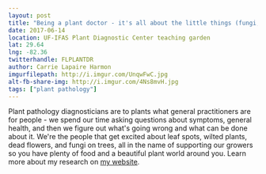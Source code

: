 ```yaml
---
layout: post
title: "Being a plant doctor - it's all about the little things (fungi, bacteria, viruses...)"
date: 2017-06-14
location: UF-IFAS Plant Diagnostic Center teaching garden
lat: 29.64
lng: -82.36
twitterhandle: FLPLANTDR
author: Carrie Lapaire Harmon
imgurfilepath: http://i.imgur.com/UnqwFwC.jpg
alt-fb-share-img: http://i.imgur.com/4Ns8mvH.jpg
tags: ["plant pathology"]
---
```

	
	
Plant pathology diagnosticians are to plants what general practitioners are for people - we spend our time asking questions about symptoms, general health, and then we figure out what's going wrong and what can be done about it.  We're the people that get excited about leaf spots, wilted plants, dead flowers, and fungi on trees, all in the name of supporting our growers so you have plenty of food and a beautiful plant world around you. Learn more about my research on [my website](http://plantpath.ifas.ufl.edu/faculty/carrie-harmon/profile/).